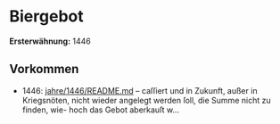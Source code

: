 # Biergebot

**Ersterwähnung:** 1446

## Vorkommen
- 1446: [jahre/1446/README.md](../jahre/1446/README.md) – caſſiert und in Zukunft, außer in Kriegsnöten, nicht wieder
angelegt werden ſoll, die Summe nicht zu finden, wie-
hoch das Gebot aberkauſt w...

